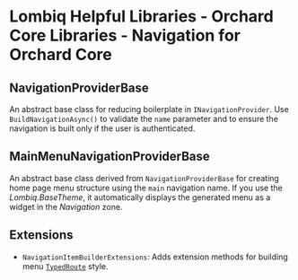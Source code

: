 # Lombiq Helpful Libraries - Orchard Core Libraries - Navigation for Orchard Core

## NavigationProviderBase

An abstract base class for reducing boilerplate in `INavigationProvider`. Use `BuildNavigationAsync()` to validate the `name` parameter and to ensure the navigation is built only if the user is authenticated.

## MainMenuNavigationProviderBase

An abstract base class derived from `NavigationProviderBase` for creating home page menu structure using the `main` navigation name. If you use the _Lombiq.BaseTheme_, it automatically displays the generated menu as a widget in the _Navigation_ zone.

## Extensions

- `NavigationItemBuilderExtensions`: Adds extension methods for building menu [`TypedRoute`](https://github.com/Lombiq/Helpful-Libraries/blob/dev/Lombiq.HelpfulLibraries.OrchardCore/Mvc/TypedRoute.cs) style.
